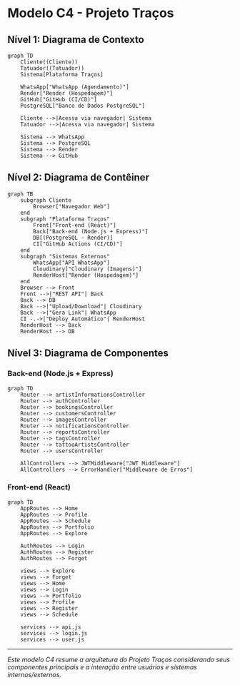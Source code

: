 # Modelo C4 - Projeto Traços

## Nível 1: Diagrama de Contexto
```mermaid
graph TD
    Cliente((Cliente))
    Tatuador((Tatuador))
    Sistema[Plataforma Traços]

    WhatsApp["WhatsApp (Agendamento)"]
    Render["Render (Hospedagem)"]
    GitHub["GitHub (CI/CD)"]
    PostgreSQL["Banco de Dados PostgreSQL"]

    Cliente -->|Acessa via navegador| Sistema
    Tatuador -->|Acessa via navegador| Sistema

    Sistema --> WhatsApp
    Sistema --> PostgreSQL
    Sistema --> Render
    Sistema --> GitHub
```

## Nível 2: Diagrama de Contêiner

```mermaid
graph TB
    subgraph Cliente
        Browser["Navegador Web"]
    end
    subgraph "Plataforma Traços"
        Front["Front-end (React)"]
        Back["Back-end (Node.js + Express)"]
        DB[(PostgreSQL - Render)]
        CI["GitHub Actions (CI/CD)"]
    end
    subgraph "Sistemas Externos"
        WhatsApp["API WhatsApp"]
        Cloudinary["Cloudinary (Imagens)"]
        RenderHost["Render (Hospedagem)"]
    end
    Browser --> Front
    Front -->|"REST API"| Back
    Back --> DB
    Back -->|"Upload/Download"| Cloudinary
    Back -->|"Gera Link"| WhatsApp
    CI -.->|"Deploy Automático"| RenderHost
    RenderHost --> Back
    RenderHost --> DB
```

## Nível 3: Diagrama de Componentes

### Back-end (Node.js + Express)
```mermaid
graph TD
    Router --> artistInformationsController
    Router --> authController
    Router --> bookingsController
    Router --> customersController
    Router --> imagesController
    Router --> notificationsController
    Router --> reportsController
    Router --> tagsController
    Router --> tattooArtistsController
    Router --> usersController

    AllControllers --> JWTMiddleware["JWT Middleware"]
    AllControllers --> ErrorHandler["Middleware de Erros"]
```

### Front-end (React)
```mermaid
graph TD
    AppRoutes --> Home
    AppRoutes --> Profile
    AppRoutes --> Schedule
    AppRoutes --> Portfolio
    AppRoutes --> Explore

    AuthRoutes --> Login
    AuthRoutes --> Register
    AuthRoutes --> Forget

    views --> Explore
    views --> Forget
    views --> Home
    views --> Login
    views --> Portfolio
    views --> Profile
    views --> Register
    views --> Schedule

    services --> api.js
    services --> login.js
    services --> user.js
```

---

*Este modelo C4 resume a arquitetura do Projeto Traços considerando seus componentes principais e a interação entre usuários e sistemas internos/externos.*

